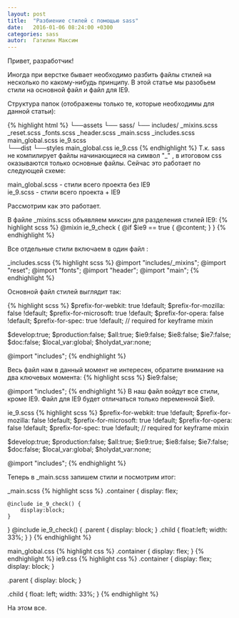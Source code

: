 ```yaml
---
layout: post
title:  "Разбиение стилей с помощью sass"
date:   2016-01-06 08:24:00 +0300
categories: sass
autor:  Гатилин Максим
---
```

Привет, разработчик!

Иногда при верстке бывает необходимо разбить файлы стилей на несколько по какому-нибудь принципу. В этой статье мы разобьем стили на основной файл и файл для IE9.

Структура папок (отображены только те, которые необходимы для данной статьи):

{% highlight html %}
└──assets
    └── sass/
        └── includes/
            _mixins.scss
        _reset.scss
        _fonts.scss
        _header.scss
        _main.scss
        _includes.scss
        main_global.scss
        ie_9.scss    
└──dist
    └──styles
        main_global.css
        ie_9.css
{% endhighlight %}
Т.к. sass не компилирует файлы начинающиеся на символ "\_" , в итоговом css оказываются только основные файлы. Сейчас это работает по следующей схеме:

main_global.scss - стили всего проекта без IE9<br/>
ie_9.scss - стили всего проекта + IE9

Рассмотрим как это работает.

В файле _mixins.scss объявляем миксин для разделения стилей IE9:
{% highlight scss %}
@mixin ie_9_check {
	@if $ie9 == true {
		@content;
	}
}
{% endhighlight %}

Все отдельные стили включаем в один файл :

_includes.scss
{% highlight scss %}
@import "includes/_mixins";
@import "reset";
@import "fonts";
@import "header";
@import "main";
{% endhighlight %}

Основной файл стилей выглядит так:

{% highlight scss %}
$prefix-for-webkit:    true !default;
$prefix-for-mozilla:   false !default;
$prefix-for-microsoft: true !default;
$prefix-for-opera:     false !default;
$prefix-for-spec:      true !default; // required for keyframe mixin


$develop:true;
$production:false;
$all:true;
$ie9:false;
$ie8:false;
$ie7:false;
$doc:false;
$local_var:global;
$holydat_var:none;

@import "includes";
{% endhighlight %}

Весь файл нам в данный момент не интересен, обратите внимание на два ключевых момента:
{% highlight scss %}
$ie9:false;

@import "includes";
{% endhighlight %}
В наш файл войдут все стили, кроме IE9.
Файл для IE9 будет отличаться только переменной $ie9.

ie_9.scss
{% highlight scss %}
$prefix-for-webkit:    true !default;
$prefix-for-mozilla:   false !default;
$prefix-for-microsoft: true !default;
$prefix-for-opera:     false !default;
$prefix-for-spec:      true !default; // required for keyframe mixin


$develop:true;
$production:false;
$all:true;
$ie9:true;
$ie8:false;
$ie7:false;
$doc:false;
$local_var:global;
$holydat_var:none;

@import "includes";
{% endhighlight %}

Теперь в _main.scss запишем стили и посмотрим итог:

_main.scss
{% highlight scss %}
.container {
	display: flex;

	@include ie_9_check() {
		display:block;
	}
}
@include ie_9_check() {
	.parent {
		display: block;
	}
	.child {
		float:left;
		width: 33%;
	}
}
{% endhighlight %}

main_global.css
{% highlight css %}
.container {
    display: flex;
}
{% endhighlight %}
ie9.css
{% highlight css %}
.container {
    display: flex;
    display: block;
}

.parent {
    display: block;
}

.child {
    float: left;
    width: 33%;
}
{% endhighlight %}

На этом все.